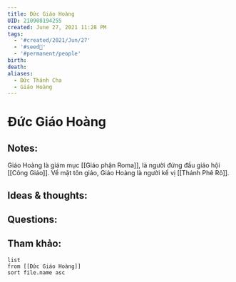 ```yaml
---
title: Đức Giáo Hoàng
UID: 210908194255
created: June 27, 2021 11:28 PM
tags:
  - '#created/2021/Jun/27'
  - '#seed🥜'
  - '#permanent/people'
birth: 
death: 
aliases:
  - Đức Thánh Cha
  - Giáo Hoàng
---
```

# Đức Giáo Hoàng

## Notes:
Giáo Hoàng là giám mục [[Giáo phận Roma]], là người đứng đầu giáo hội [[Công Giáo]]. Về mặt tôn giáo, Giáo Hoàng là người kế vị [[Thánh Phê Rô]].

## Ideas & thoughts:

## Questions:


## Tham khảo:
```dataview
list
from [[Đức Giáo Hoàng]]
sort file.name asc
```
